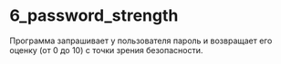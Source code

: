 # 6_password_strength

Программа запрашивает у пользователя пароль и возвращает его оценку (от 0 до 10) с точки зрения безопасности.
